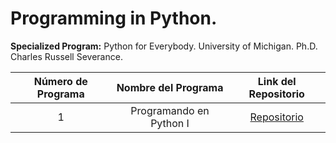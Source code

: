 # Programming in Python.
 **Specialized Program:** Python for Everybody.
 University of Michigan.
 Ph.D. Charles Russell Severance.

 | Número de Programa | Nombre del Programa | Link del Repositorio |
 | :----------------: | :-----------------: | :------------------: |
 | 1 | Programando en Python I | [Repositorio](https://github.com/jairomqcode/ProgrammingPython/tree/main/Programming%20in%20Python%20I) |
